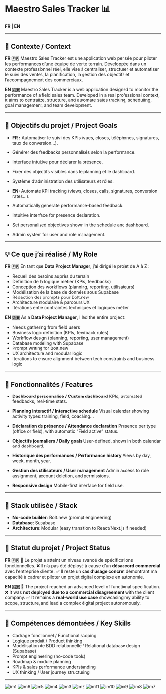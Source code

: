 # Maestro Sales Tracker 📊

**FR | EN**

---

## 🧠 Contexte / Context

**FR 🇫🇷**
Maestro Sales Tracker est une application web pensée pour piloter les performances d’une équipe de vente terrain. Développée dans un contexte professionnel réel, elle vise à centraliser, structurer et automatiser le suivi des ventes, la planification, la gestion des objectifs et l’accompagnement des commerciaux.

**EN 🇬🇧**
Maestro Sales Tracker is a web application designed to monitor the performance of a field sales team. Developed in a real professional context, it aims to centralize, structure, and automate sales tracking, scheduling, goal management, and team development.

---

## 🎯 Objectifs du projet / Project Goals

* **FR :** Automatiser le suivi des KPIs (vues, closes, téléphones, signatures, taux de conversion…).

* Générer des feedbacks personnalisés selon la performance.

* Interface intuitive pour déclarer la présence.

* Fixer des objectifs visibles dans le planning et le dashboard.

* Système d’administration des utilisateurs et rôles.

* **EN:** Automate KPI tracking (views, closes, calls, signatures, conversion rates…).

* Automatically generate performance-based feedback.

* Intuitive interface for presence declaration.

* Set personalized objectives shown in the schedule and dashboard.

* Admin system for user and role management.

---

## 💡 Ce que j’ai réalisé / My Role

**FR 🇫🇷**
En tant que **Data Project Manager**, j’ai dirigé le projet de A à Z :

* Recueil des besoins auprès du terrain
* Définition de la logique métier (KPIs, feedbacks)
* Conception des workflows (planning, reporting, utilisateurs)
* Modélisation de la base de données sous Supabase
* Rédaction des prompts pour Bolt.new
* Architecture modulaire & parcours UX
* Itérations entre contraintes techniques et logiques métier

**EN 🇬🇧**
As a **Data Project Manager**, I led the entire project:

* Needs gathering from field users
* Business logic definition (KPIs, feedback rules)
* Workflow design (planning, reporting, user management)
* Database modeling with Supabase
* Prompt writing for Bolt.new
* UX architecture and modular logic
* Iterations to ensure alignment between tech constraints and business logic

---

## 📁 Fonctionnalités / Features

* **Dashboard personnalisé / Custom dashboard**
  KPIs, automated feedbacks, real-time stats.

* **Planning interactif / Interactive schedule**
  Visual calendar showing activity types: training, field, coaching…

* **Déclaration de présence / Attendance declaration**
  Presence per type (office or field), with automatic “Field active” status.

* **Objectifs journaliers / Daily goals**
  User-defined, shown in both calendar and dashboard.

* **Historique des performances / Performance history**
  Views by day, week, month, year.

* **Gestion des utilisateurs / User management**
  Admin access to role assignment, account deletion, and permissions.

* **Responsive design**
  Mobile-first interface for field use.

---

## 🧱 Stack utilisée / Stack

* **No-code builder**: Bolt.new (prompt engineering)
* **Database**: Supabase
* **Architecture**: Modular (easy transition to React/Next.js if needed)

---

## 🚧 Statut du projet / Project Status

**FR 🇫🇷**
🔹 Le projet a atteint un niveau avancé de spécifications fonctionnelles.
❌ Il n’a pas été déployé à cause d’un **désaccord commercial** avec l’entreprise cliente.
✅ Il reste un **cas d’usage concret** démontrant ma capacité à cadrer et piloter un projet digital complexe en autonomie.

**EN 🇬🇧**
🔹 The project reached an advanced level of functional specification.
❌ It was **not deployed due to a commercial disagreement** with the client company.
✅ It remains a **real-world use case** showcasing my ability to scope, structure, and lead a complex digital project autonomously.

---

## 📌 Compétences démontrées / Key Skills

* Cadrage fonctionnel / Functional scoping
* Logique produit / Product thinking
* Modélisation de BDD relationnelle / Relational database design (Supabase)
* Prompt engineering (no-code tools)
* Roadmap & module planning
* KPIs & sales performance understanding
* UX thinking / User journey structuring

---

![im1](https://github.com/user-attachments/assets/e7a046a8-c601-4fff-bc09-d8ac5e7e252c)
![im6](https://github.com/user-attachments/assets/9bbf3df0-ad16-49f9-bff9-8472a6ceb1b9)
![im5](https://github.com/user-attachments/assets/1c425437-d680-4763-af60-61f7bd73d370)
![im4](https://github.com/user-attachments/assets/085a7c82-baf5-4f2f-97d3-c486128de9b5)
![im3](https://github.com/user-attachments/assets/e984c94c-bd28-40d5-97af-a355090ad6c5)
![im2](https://github.com/user-attachments/assets/8a296b3e-4462-4a87-9c48-b8815e411168)
![im11](https://github.com/user-attachments/assets/a277a2eb-7534-4c44-84ed-ea7d12b5bfdb)
![im10](https://github.com/user-attachments/assets/ce45a08a-2555-4b3f-ada2-6c7d8aee8d5d)
![im9](https://github.com/user-attachments/assets/200380d5-1c53-42b0-a0c0-27d9244b6547)
![im8](https://github.com/user-attachments/assets/43d14ab5-1538-402d-a1ea-640518335321)
![im7](https://github.com/user-attachments/assets/6f817f2e-11a6-493d-bf66-a85bacf58312)
